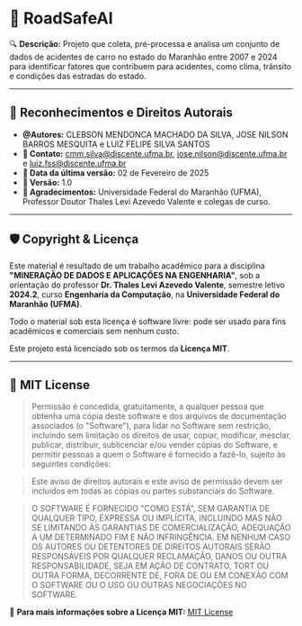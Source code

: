 # 🚗 RoadSafeAI

🔍 **Descrição:**
Projeto que coleta, pré-processa e analisa um conjunto de dados de acidentes de carro no estado do Maranhão entre 2007 e 2024 para identificar fatores que contribuem para acidentes, como clima, trânsito e condições das estradas do estado.

---

## 📌 Reconhecimentos e Direitos Autorais

- **@Autores:** CLEBSON MENDONCA MACHADO DA SILVA, JOSE NILSON BARROS MESQUITA e LUIZ FELIPE SILVA SANTOS
- **📧 Contato:** cmm.silva@discente.ufma.br, jose.nilson@discente.ufma.br e luiz.fss@discente.ufma.br
- **📅 Data da última versão:** 02 de Fevereiro de 2025
- **🔢 Versão:** 1.0
- **🙏 Agradecimentos:** Universidade Federal do Maranhão (UFMA), Professor Doutor Thales Levi Azevedo Valente e colegas de curso.

---

## 🛡️ Copyright & Licença

Este material é resultado de um trabalho acadêmico para a disciplina **"MINERAÇÃO DE DADOS E APLICAÇÕES NA ENGENHARIA"**, sob a orientação do professor **Dr. Thales Levi Azevedo Valente**, semestre letivo **2024.2**, curso **Engenharia da Computação**, na **Universidade Federal do Maranhão (UFMA)**.

Todo o material sob esta licença é software livre: pode ser usado para fins acadêmicos e comerciais sem nenhum custo.

Este projeto está licenciado sob os termos da **Licença MIT**.

---

## 📜 MIT License

> Permissão é concedida, gratuitamente, a qualquer pessoa que obtenha uma cópia deste software e dos arquivos de documentação associados (o "Software"), para lidar no Software sem restrição, incluindo sem limitação os direitos de usar, copiar, modificar, mesclar, publicar, distribuir, sublicenciar e/ou vender cópias do Software, e permitir pessoas a quem o Software é fornecido a fazê-lo, sujeito às seguintes condições:

> Este aviso de direitos autorais e este aviso de permissão devem ser incluídos em todas as cópias ou partes substanciais do Software.

> O SOFTWARE É FORNECIDO "COMO ESTÁ", SEM GARANTIA DE QUALQUER TIPO, EXPRESSA OU IMPLÍCITA, INCLUINDO MAS NÃO SE LIMITANDO ÀS GARANTIAS DE COMERCIALIZAÇÃO, ADEQUAÇÃO A UM DETERMINADO FIM E NÃO INFRINGÊNCIA. EM NENHUM CASO OS AUTORES OU DETENTORES DE DIREITOS AUTORAIS SERÃO RESPONSÁVEIS POR QUALQUER RECLAMAÇÃO, DANOS OU OUTRA RESPONSABILIDADE, SEJA EM AÇÃO DE CONTRATO, TORT OU OUTRA FORMA, DECORRENTE DE, FORA DE OU EM CONEXÃO COM O SOFTWARE OU O USO OU OUTRAS NEGOCIAÇÕES NO SOFTWARE.

🔗 **Para mais informações sobre a Licença MIT:** [MIT License](https://opensource.org/licenses/MIT)
